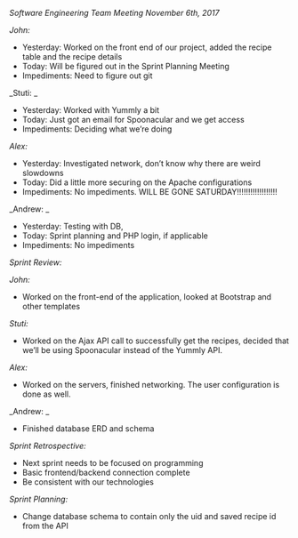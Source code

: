 _Software Engineering Team Meeting November 6th, 2017_

_John:_
- Yesterday: Worked on the front end of our project, added the recipe table and the recipe details
- Today: Will be figured out in the Sprint Planning Meeting
- Impediments: Need to figure out git

_Stuti: _
- Yesterday: Worked with Yummly a bit
- Today: Just got an email for Spoonacular and we get access
- Impediments: Deciding what we’re doing

_Alex:_
- Yesterday: Investigated network, don’t know why there are weird slowdowns
- Today: Did a little more securing on the Apache configurations
- Impediments: No impediments. WILL BE GONE SATURDAY!!!!!!!!!!!!!!!!!!

_Andrew: _
- Yesterday: Testing with DB, 
- Today: Sprint planning and PHP login, if applicable
- Impediments: No impediments 

_Sprint Review:_

_John:_
- Worked on the front-end of the application, looked at Bootstrap and other templates

_Stuti:_
- Worked on the Ajax API call to successfully get the recipes, decided that we’ll be using Spoonacular instead of the Yummly API. 

_Alex:_
- Worked on the servers, finished networking. The user configuration is done as well.

_Andrew: _
- Finished database ERD and schema

_Sprint Retrospective:_
- Next sprint needs to be focused on programming
- Basic frontend/backend connection complete
- Be consistent with our technologies

_Sprint Planning:_
- Change database schema to contain only the uid and saved recipe id from the API